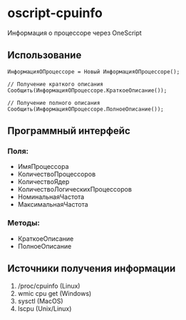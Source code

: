 # oscript-cpuinfo

Информация о процессоре через OneScript

## Использование

``` bsl
ИнформацияОПроцессоре = Новый ИнформацияОПроцессоре();

// Получение краткого описания
Сообщить(ИнформацияОПроцессоре.КраткоеОписание());

// Получение полного описания
Сообщить(ИнформацияОПроцессоре.ПолноеОписание());
```

## Программный интерфейс

### Поля:
* ИмяПроцессора
* КоличествоПроцессоров
* КоличествоЯдер
* КоличествоЛогическихПроцессоров
* НоминальнаяЧастота
* МаксимальнаяЧастота

### Методы:
* КраткоеОписание
* ПолноеОписание

## Источники получения информации

1. /proc/cpuinfo (Linux)
2. wmic cpu get (Windows)
3. sysctl (MacOS)
4. lscpu (Unix/Linux)

